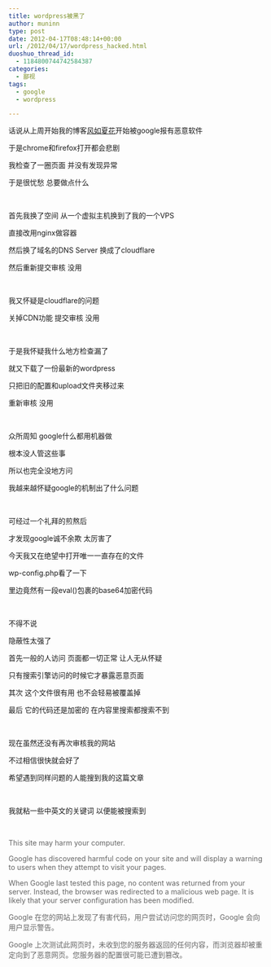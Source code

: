 ```yaml
---
title: wordpress被黑了
author: muninn
type: post
date: 2012-04-17T08:48:14+00:00
url: /2012/04/17/wordpress_hacked.html
duoshuo_thread_id:
  - 1184800744742584387
categories:
  - 鄙视
tags:
  - google
  - wordpress

---
```

话说从上周开始我的博客<a href="https://www.xiafeng.net" target="_blank">风如夏花</a>开始被google报有恶意软件

于是chrome和firefox打开都会悲剧

我检查了一圈页面 并没有发现异常

于是很忧愁 总要做点什么

&#160;

首先我换了空间 从一个虚拟主机换到了我的一个VPS

直接改用nginx做容器

然后换了域名的DNS Server 换成了cloudflare

然后重新提交审核 没用

&#160;

我又怀疑是cloudflare的问题

关掉CDN功能 提交审核 没用

&#160;

于是我怀疑我什么地方检查漏了

就又下载了一份最新的wordpress

只把旧的配置和upload文件夹移过来

重新审核 没用

&#160;

众所周知 google什么都用机器做

根本没人管这些事

所以也完全没地方问

我越来越怀疑google的机制出了什么问题

&#160;

可经过一个礼拜的煎熬后

才发现google诚不余欺 太厉害了

今天我又在绝望中打开唯一一直存在的文件

wp-config.php看了一下

里边竟然有一段eval()包裹的base64加密代码

&#160;

不得不说

隐蔽性太强了

首先一般的人访问 页面都一切正常 让人无从怀疑

只有搜索引擎访问的时候它才暴露恶意页面

其次 这个文件很有用 也不会轻易被覆盖掉

最后 它的代码还是加密的 在内容里搜索都搜索不到

&#160;

现在虽然还没有再次审核我的网站

不过相信很快就会好了

希望遇到同样问题的人能搜到我的这篇文章

&#160;

我就粘一些中英文的关键词 以便能被搜索到

&#160;

<font color="#666666">This site may harm your computer.</font>

<font color="#666666">Google has discovered harmful code on your site and will display a warning to users when they attempt to visit your pages.</font>

<font color="#666666">When Google last tested this page, no content was returned from your server. Instead, the browser was redirected to a malicious web page. It is likely that your server configuration has been modified.</font>

<font color="#666666">Google 在您的网站上发现了有害代码，用户尝试访问您的网页时，Google 会向用户显示警告。</font>

<font color="#666666">Google 上次测试此网页时，未收到您的服务器返回的任何内容，而浏览器却被重定向到了恶意网页。您服务器的配置很可能已遭到篡改。</font>